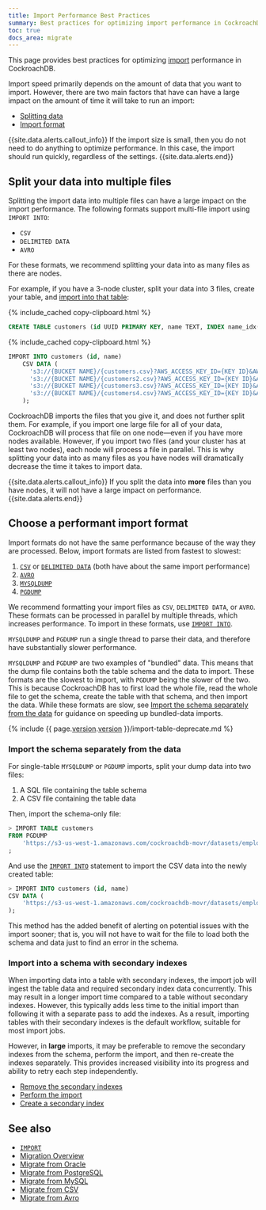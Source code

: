 ```yaml
---
title: Import Performance Best Practices
summary: Best practices for optimizing import performance in CockroachDB.
toc: true
docs_area: migrate
---
```


This page provides best practices for optimizing [import](import.html) performance in CockroachDB.

Import speed primarily depends on the amount of data that you want to import. However, there are two main factors that have can have a large impact on the amount of time it will take to run an import:

- [Splitting data](#split-your-data-into-multiple-files)
- [Import format](#choose-a-performant-import-format)

{{site.data.alerts.callout_info}}
If the import size is small, then you do not need to do anything to optimize performance. In this case, the import should run quickly, regardless of the settings.
{{site.data.alerts.end}}

## Split your data into multiple files

Splitting the import data into multiple files can have a large impact on the import performance. The following formats support multi-file import using `IMPORT INTO`:

- `CSV`
- `DELIMITED DATA`
- `AVRO`

For these formats, we recommend splitting your data into as many files as there are nodes.

For example, if you have a 3-node cluster, split your data into 3 files, create your table, and [import into that table](import-into.html):

{% include_cached copy-clipboard.html %}
~~~ sql
CREATE TABLE customers (id UUID PRIMARY KEY, name TEXT, INDEX name_idx(name));
~~~

{% include_cached copy-clipboard.html %}
~~~ sql
IMPORT INTO customers (id, name)
    CSV DATA (
      's3://{BUCKET NAME}/{customers.csv}?AWS_ACCESS_KEY_ID={KEY ID}&AWS_SECRET_ACCESS_KEY={SECRET ACCESS KEY}',
      's3://{BUCKET NAME}/{customers2.csv}?AWS_ACCESS_KEY_ID={KEY ID}&AWS_SECRET_ACCESS_KEY={SECRET ACCESS KEY}',
      's3://{BUCKET NAME}/{customers3.csv}?AWS_ACCESS_KEY_ID={KEY ID}&AWS_SECRET_ACCESS_KEY={SECRET ACCESS KEY}',
      's3://{BUCKET NAME}/{customers4.csv}?AWS_ACCESS_KEY_ID={KEY ID}&AWS_SECRET_ACCESS_KEY={SECRET ACCESS KEY}',
    );
~~~

CockroachDB imports the files that you give it, and does not further split them. For example, if you import one large file for all of your data, CockroachDB will process that file on one node—even if you have more nodes available. However, if you import two files (and your cluster has at least two nodes), each node will process a file in parallel. This is why splitting your data into as many files as you have nodes will dramatically decrease the time it takes to import data.

{{site.data.alerts.callout_info}}
If you split the data into **more** files than you have nodes, it will not have a large impact on performance.
{{site.data.alerts.end}}

## Choose a performant import format

Import formats do not have the same performance because of the way they are processed. Below, import formats are listed from fastest to slowest:

1. [`CSV`](migrate-from-csv.html) or [`DELIMITED DATA`](import-into.html) (both have about the same import performance)
1. [`AVRO`](migrate-from-avro.html)
1. [`MYSQLDUMP`](migrate-from-mysql.html)
1. [`PGDUMP`](migrate-from-postgres.html)

We recommend formatting your import files as `CSV`, `DELIMITED DATA`, or `AVRO`. These formats can be processed in parallel by multiple threads, which increases performance. To import in these formats, use [`IMPORT INTO`](import-into.html).

`MYSQLDUMP` and `PGDUMP` run a single thread to parse their data, and therefore have substantially slower performance.

`MYSQLDUMP` and `PGDUMP` are two examples of "bundled" data. This means that the dump file contains both the table schema and the data to import. These formats are the slowest to import, with `PGDUMP` being the slower of the two. This is because CockroachDB has to first load the whole file, read the whole file to get the schema, create the table with that schema, and then import the data. While these formats are slow, see [Import the schema separately from the data](#import-the-schema-separately-from-the-data) for guidance on speeding up bundled-data imports.

{% include {{ page.[version](cluster-settings.html#setting-version).[version](cluster-settings.html#setting-version) }}/import-table-deprecate.md %}

### Import the schema separately from the data

For single-table `MYSQLDUMP` or `PGDUMP` imports, split your dump data into two files:

1. A SQL file containing the table schema
1. A CSV file containing the table data

Then, import the schema-only file:

~~~ sql
> IMPORT TABLE customers
FROM PGDUMP
    'https://s3-us-west-1.amazonaws.com/cockroachdb-movr/datasets/employees-db/pg_dump/customers.sql' WITH ignore_unsupported_statements
;
~~~

And use the [`IMPORT INTO`](import-into.html) statement to import the CSV data into the newly created table:

~~~ sql
> IMPORT INTO customers (id, name)
CSV DATA (
    'https://s3-us-west-1.amazonaws.com/cockroachdb-movr/datasets/employees-db/pg_dump/customers.csv'
);
~~~

This method has the added benefit of alerting on potential issues with the import sooner; that is, you will not have to wait for the file to load both the schema and data just to find an error in the schema.

### Import into a schema with secondary indexes

When importing data into a table with secondary indexes, the import job will ingest the table data and required secondary index data concurrently. This may result in a longer import time compared to a table without secondary indexes. However, this typically adds less time to the initial import than following it with a separate pass to add the indexes. As a result, importing tables with their secondary indexes is the default workflow, suitable for most import jobs.

However, in **large** imports, it may be preferable to remove the secondary indexes from the schema, perform the import, and then re-create the indexes separately. This provides increased visibility into its progress and ability to retry each step independently.

- [Remove the secondary indexes](drop-index.html)
- [Perform the import](import-into.html)
- [Create a secondary index](schema-design-indexes.html#create-a-secondary-index)

## See also

- [`IMPORT`](import.html)
- [Migration Overview](migration-overview.html)
- [Migrate from Oracle](migrate-from-oracle.html)
- [Migrate from PostgreSQL](migrate-from-postgres.html)
- [Migrate from MySQL](migrate-from-mysql.html)
- [Migrate from CSV](migrate-from-csv.html)
- [Migrate from Avro](migrate-from-avro.html)
